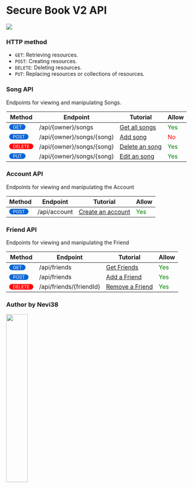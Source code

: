 # Secure Book V2 API

<img src="https://tranhdecors.com/wp-content/uploads/edd/2023/09/Hinh-nen-Anime-nu-hoang-mat-xanh-biec.jpg">


### HTTP method
- `GET`: Retrieving resources.
- `POST`: Creating resources.
- `DELETE`: Deleting resources.
- `PUT`: Replacing resources or collections of resources.

### Song API
Endpoints for viewing and manipulating Songs.

|Method|Endpoint|Tutorial|Allow|
|------|---------|-------|-----|
<span style="font-size: 12px ;display: inline-block; color: white; padding: 0 10px; background-color: #0967d5; border-radius: 20px;">GET</span>|/api/{owner}/songs|[Get all songs](songs/get.md)| <span style="color: green">Yes</span> |
|<span style="font-size: 12px ;display: inline-block; color: white; padding: 0 10px; background-color: #0967d5; border-radius: 20px;">POST</span>|/api/{owner}/songs/{song}|[Add song](songs/post.md)|<span style="color: red">No</span>|
|<span style="font-size: 12px ;display: inline-block; color: white; padding: 0 10px; background-color: red; border-radius: 20px;">DELETE</span>|/api/{owner}/songs/{song}|[Delete an song](songs/delete.md)|<span style="color: green">Yes</span>|
<span style="font-size: 12px ;display: inline-block; color: white; padding: 0 10px; background-color: #0967d5; border-radius: 20px;">PUT</span>|/api/{owner}/songs/{song}|[Edit an song](songs/put.md)| <span style="color: green">Yes</span> |


### Account API
Endpoints for viewing and manipulating the Account

| Method | Endpoint                | Tutorial                              | Allow |
|--------|-------------------------|---------------------------------------|-------|
| <span style="font-size: 12px; display: inline-block; color: white; padding: 0 10px; background-color: #0967d5; border-radius: 20px;">POST</span> | /api/account | [Create an account](account/post.md) | <span style="color: green;">Yes</span> |


### Friend API
Endpoints for viewing and manipulating the Friend

| Method | Endpoint                  | Tutorial                              | Allow |
|--------|---------------------------|---------------------------------------|-------|
| <span style="font-size: 12px; display: inline-block; color: white; padding: 0 10px; background-color: #0967d5; border-radius: 20px;">GET</span> | /api/friends | [Get Friends](friends/get.md)    | <span style="color: green;">Yes</span> |
| <span style="font-size: 12px; display: inline-block; color: white; padding: 0 10px; background-color: #0967d5; border-radius: 20px;">POST</span> | /api/friends | [Add a Friend](friends/post.md) | <span style="color: green;">Yes</span> |
| <span style="font-size: 12px; display: inline-block; color: white; padding: 0 10px; background-color: red; border-radius: 20px;">DELETE</span> | /api/friends/{friendId} | [Remove a Friend](friends/delete.md) | <span style="color: green">Yes</span> |

### Author by Nevi38
<img src="https://top10tphcm.com/wp-content/uploads/2023/06/anh-anime-buon-nu.jpg" style="width:34%;">